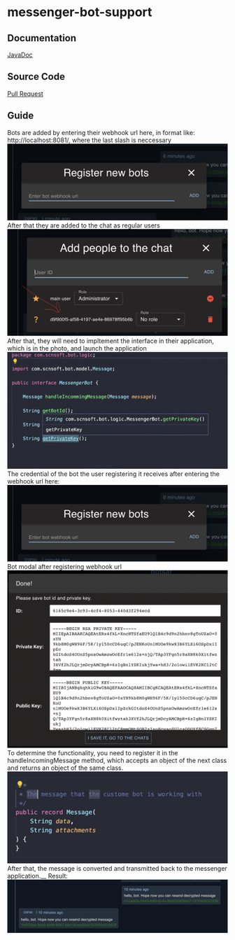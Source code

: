 # messenger-bot-support

## Documentation
[JavaDoc](https://foltrex.github.io/messenger-bot-support/)

## Source Code
[Pull Request](https://github.com/Foltrex/messenger-bot-support/pull/1)

## Guide
Bots are added by entering their webhook url here, in format like: http://localhost:8081/, where the last slash is neccessary
![Bot webhook url registration modal](https://github.com/Foltrex/messenger-bot-support/blob/gh-pages/register_new_bots.png)
After that they are added to the chat as regular users
![Adding people to chat](https://github.com/Foltrex/messenger-bot-support/blob/gh-pages/add_people_to_the_chat.png)
After that, they will need to impltement the interface in their application, which is in the photo, and launch the application
![Messenger bot interface](https://github.com/Foltrex/messenger-bot-support/blob/gh-pages/messenger_bot_interface.png)
The credential of the bot the user registering it receives after entering the webhook url here:
![Bot webhook url registration modal](https://github.com/Foltrex/messenger-bot-support/blob/gh-pages/register_new_bots.png)
Bot modal after registering webhook url
![Bot registration modal](https://github.com/Foltrex/messenger-bot-support/blob/gh-pages/bot_registration_modal.png)
To determine the functionality, you need to register it in the handleIncomingMessage method, which accepts an object of the next class and returns an object of the same class.
![Message class](https://github.com/Foltrex/messenger-bot-support/blob/gh-pages/message.png)
After that, the message is converted and transmitted back to the messenger application.__
Result:
![Result](https://github.com/Foltrex/messenger-bot-support/blob/gh-pages/result.png)

